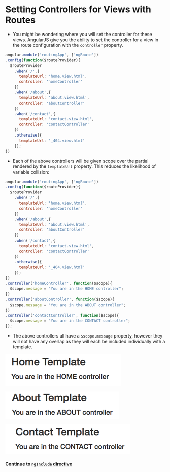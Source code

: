 # Setting Controllers for Views with Routes
* You might be wondering where you will set the controller for these views. AngularJS give you the ability to set the controller for a view in the route configuration with the `controller` property.
  
```javascript
angular.module('routingApp', ['ngRoute'])
.config(function($routeProvider){
  $routeProvider
    .when('/',{
      templateUrl: 'home.view.html',
      controller: 'homeController'
    })
    .when('/about',{
      templateUrl: 'about.view.html',
      controller: 'aboutController'
    })
    .when('/contact',{
      templateUrl: 'contact.view.html',
      controller: 'contactController'
    })
    .otherwise({
      templateUrl: '_404.view.html'
    });
})
```
  
* Each of the above controllers will be given scope over the partial rendered by the `templateUrl` property. This reduces the likelihood of variable collision:
  
```javascript
angular.module('routingApp', ['ngRoute'])
.config(function($routeProvider){
  $routeProvider
    .when('/',{
      templateUrl: 'home.view.html',
      controller: 'homeController'
    })
    .when('/about',{
      templateUrl: 'about.view.html',
      controller: 'aboutController'
    })
    .when('/contact',{
      templateUrl: 'contact.view.html',
      controller: 'contactController'
    })
    .otherwise({
      templateUrl: '_404.view.html'
    });
})
.controller('homeController', function($scope){
  $scope.message = "You are in the HOME controller";
})
.controller('aboutController', function($scope){
  $scope.message = "You are in the ABOUT controller";
})
.controller('contactController', function($scope){
  $scope.message = "You are in the CONTACT controller";
});
```
  
* The above controllers all have a `$scope.message` property, however they will not have any overlap as they will each be included individually with a template.
  
![home ctrl](../imgs/home_route_ctrl.png)
  
![about ctrl](../imgs/about_route_ctrl.png)
  
![contact ctrl](../imgs/contact_route_ctrl.png)
  
#### Continue to [`ngInclude` directive](7_ng_include.md)